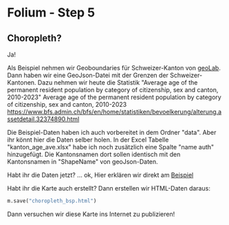 # Folium - Step 5

## Choropleth?
Ja!

Als Beispiel nehmen wir Geoboundaries für Schweizer-Kanton von [geoLab](https://www.geoboundaries.org/countryDownloads.html).
Dann haben wir eine GeoJson-Datei mit der Grenzen der Schweizer-Kantonen.
Dazu nehmen wir heute die Statistik "Average age of the permanent resident population by category of citizenship, sex and canton, 2010-2023"
Average age of the permanent resident population by category of citizenship, sex and canton, 2010-2023
https://www.bfs.admin.ch/bfs/en/home/statistiken/bevoelkerung/alterung.assetdetail.32374890.html

Die Beispiel-Daten haben ich auch vorbereitet in dem Ordner "data".
Aber ihr könnt hier die Daten selber holen.
In der Excel Tabelle "kanton_age_ave.xlsx" habe ich noch zusätzlich eine Spalte "name auth" hinzugefügt. Die Kantonsnamen dort sollen identisch mit den Kantonsnamen in "ShapeName" von geoJson-Daten.




Habt ihr die Daten jetzt?
... ok, Hier erklären wir direkt am [Beispiel](https://colab.research.google.com/drive/1xwzjbZmhOU6d30mlkKyRhzic3me5kehr?usp=sharing)

Habt ihr die Karte auch erstellt? Dann erstellen wir HTML-Daten daraus:

```python
m.save("choropleth_bsp.html")
```

Dann versuchen wir diese Karte ins Internet zu publizieren!

